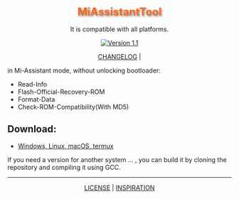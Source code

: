 <div align="center">

<h1 style="font-size: 24px; color: #FF6719; text-shadow: 2px 2px 4px rgba(0, 0, 0, 0.5);">MiAssistantTool</h1>

It is compatible with all platforms.

[![Version 1.1](https://img.shields.io/badge/Version-1.1-brightgreen)](#)

<p align="center">
    <a href="https://github.com/offici5l/MiAssistantTool/blob/main/CHANGELOG.md">CHANGELOG</a> |
</p>

</div>

in Mi-Assistant mode, without unlocking bootloader:

- Read-Info
- Flash-Official-Recovery-ROM
- Format-Data
- Check-ROM-Compatibility(With MD5)

## Download:

- [Windows, Linux, macOS, termux](https://github.com/offici5l/MiAssistantTool/releases/tag/1.1)

If you need a version for another system ... , you can build it by cloning the repository and compiling it using GCC.

___

</div>

<p align="center">
    <a href="https://github.com/offici5l/MiAssistantTool/blob/main/LICENSE">LICENSE</a> |
    <a href="https://github.com/offici5l/MiAssistantTool/blob/main/INSPIRATION.md">INSPIRATION</a>
</p>
